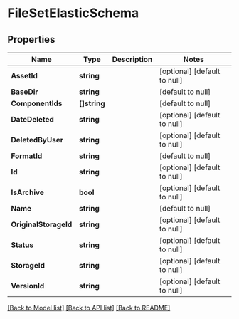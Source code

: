 # FileSetElasticSchema

## Properties
Name | Type | Description | Notes
------------ | ------------- | ------------- | -------------
**AssetId** | **string** |  | [optional] [default to null]
**BaseDir** | **string** |  | [default to null]
**ComponentIds** | **[]string** |  | [default to null]
**DateDeleted** | **string** |  | [optional] [default to null]
**DeletedByUser** | **string** |  | [optional] [default to null]
**FormatId** | **string** |  | [default to null]
**Id** | **string** |  | [optional] [default to null]
**IsArchive** | **bool** |  | [optional] [default to null]
**Name** | **string** |  | [default to null]
**OriginalStorageId** | **string** |  | [optional] [default to null]
**Status** | **string** |  | [optional] [default to null]
**StorageId** | **string** |  | [optional] [default to null]
**VersionId** | **string** |  | [optional] [default to null]

[[Back to Model list]](../README.md#documentation-for-models) [[Back to API list]](../README.md#documentation-for-api-endpoints) [[Back to README]](../README.md)


